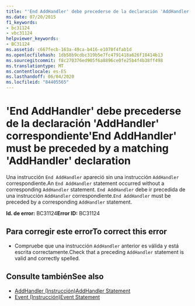 ```yaml
---
title: "'End AddHandler' debe precederse de la declaración 'AddHandler' correspondiente"
ms.date: 07/20/2015
f1_keywords:
- bc31124
- vbc31124
helpviewer_keywords:
- BC31124
ms.assetid: c667fecb-163a-49ca-b416-e1070f4fab1d
ms.openlocfilehash: 1db58b9cdbc319b5e7fc4791418a626f18414b13
ms.sourcegitcommit: f8c270376ed905f6a8896ce0fe25b4f4b38ff498
ms.translationtype: MT
ms.contentlocale: es-ES
ms.lasthandoff: 06/04/2020
ms.locfileid: "84405565"
---
```

# <a name="end-addhandler-must-be-preceded-by-a-matching-addhandler-declaration"></a><span data-ttu-id="e27ac-102">'End AddHandler' debe precederse de la declaración 'AddHandler' correspondiente</span><span class="sxs-lookup"><span data-stu-id="e27ac-102">'End AddHandler' must be preceded by a matching 'AddHandler' declaration</span></span>
<span data-ttu-id="e27ac-103">Una instrucción `End AddHandler` apareció sin una instrucción `AddHandler` correspondiente.</span><span class="sxs-lookup"><span data-stu-id="e27ac-103">An `End AddHandler` statement occurred without a corresponding `AddHandler` statement.</span></span> <span data-ttu-id="e27ac-104">`End AddHandler` debe ir precedida de una instrucción `AddHandler` correspondiente.</span><span class="sxs-lookup"><span data-stu-id="e27ac-104">`End AddHandler` must be preceded by a corresponding `AddHandler` statement.</span></span>  
  
 <span data-ttu-id="e27ac-105">**Id. de error:** BC31124</span><span class="sxs-lookup"><span data-stu-id="e27ac-105">**Error ID:** BC31124</span></span>  
  
## <a name="to-correct-this-error"></a><span data-ttu-id="e27ac-106">Para corregir este error</span><span class="sxs-lookup"><span data-stu-id="e27ac-106">To correct this error</span></span>  
  
- <span data-ttu-id="e27ac-107">Compruebe que una instrucción `AddHandler` anterior es válida y está escrita correctamente.</span><span class="sxs-lookup"><span data-stu-id="e27ac-107">Check that a preceding `AddHandler` statement is valid and correctly spelled.</span></span>  
  
## <a name="see-also"></a><span data-ttu-id="e27ac-108">Consulte también</span><span class="sxs-lookup"><span data-stu-id="e27ac-108">See also</span></span>

- [<span data-ttu-id="e27ac-109">AddHandler (Instrucción)</span><span class="sxs-lookup"><span data-stu-id="e27ac-109">AddHandler Statement</span></span>](../language-reference/statements/addhandler-statement.md)
- [<span data-ttu-id="e27ac-110">Event (Instrucción)</span><span class="sxs-lookup"><span data-stu-id="e27ac-110">Event Statement</span></span>](../language-reference/statements/event-statement.md)
